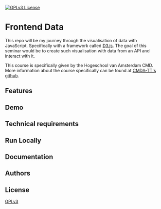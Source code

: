 
<!-- Add badges from somewhere like: [shields.io](https://shields.io/) -->
[![GPLv3 License](https://img.shields.io/badge/License-GPL%20v3-yellow.svg)](https://opensource.org/licenses/) 
<!-- [![JavaScript Style Guide](https://img.shields.io/badge/code_style-standard-brightgreen.svg)](https://standardjs.com) -->


# Frontend Data

This repo will be my journey through the visualisation of data with JavaScript. Specifically with a framework called [D3.js](https://d3js.org/). The goal of this seminar would be to create such visualisation with data from an API and interact with it.

This course is specifically given by the Hogeschool van Amsterdam CMD. More information about the course specifically can be found at [CMDA-TT's github](https://github.com/cmda-tt/course-21-22).

## Features

## Demo

## Technical requirements

## Run Locally

## Documentation

## Authors

## License

[GPLv3](https://github.com/bommezijn/functional-programming/blob/main/LICENSE)

